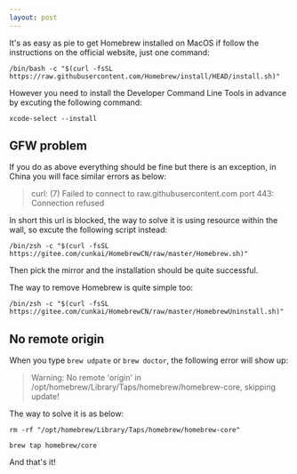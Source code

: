 ```yaml
---
layout: post
---
```


It's as easy as pie to get Homebrew installed on MacOS if follow the instructions on the official website, just one command:

`/bin/bash -c "$(curl -fsSL https://raw.githubusercontent.com/Homebrew/install/HEAD/install.sh)"`

However you need to install the Developer Command Line Tools in advance by excuting the following command:

`xcode-select --install`

## GFW problem

If you do as above everything should be fine but there is an exception, in China you will face similar errors as below:

> curl: (7) Failed to connect to raw.githubusercontent.com port 443: Connection refused

In short this url is blocked, the way to solve it is using resource within the wall, so excute the following script instead:

`/bin/zsh -c "$(curl -fsSL https://gitee.com/cunkai/HomebrewCN/raw/master/Homebrew.sh)"`

Then pick the mirror and the installation should be quite successful.

The way to remove Homebrew is quite simple too:

`/bin/zsh -c "$(curl -fsSL https://gitee.com/cunkai/HomebrewCN/raw/master/HomebrewUninstall.sh)"`

## No remote origin

When you type `brew udpate` or `brew doctor`, the following error will show up:

> Warning: No remote 'origin' in /opt/homebrew/Library/Taps/homebrew/homebrew-core, skipping update!

The way to solve it is as below:

`rm -rf "/opt/homebrew/Library/Taps/homebrew/homebrew-core"`

`brew tap homebrew/core`

And that's it!
